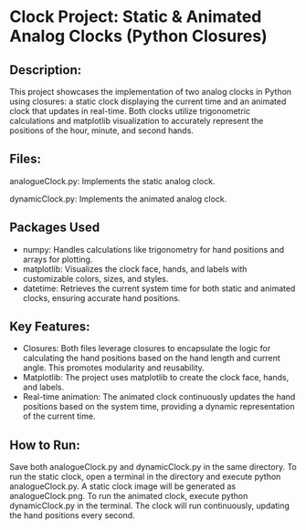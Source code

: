 # Clock Project: Static & Animated Analog Clocks (Python Closures)

## Description: 

This project showcases the implementation of two analog clocks in Python using closures: a static clock displaying the current time and an animated clock that updates in real-time. Both clocks utilize trigonometric calculations and matplotlib visualization to accurately represent the positions of the hour, minute, and second hands.

## Files:

analogueClock.py: Implements the static analog clock.

dynamicClock.py: Implements the animated analog clock.

## Packages Used
* numpy: Handles calculations like trigonometry for hand positions and arrays for plotting.
* matplotlib: Visualizes the clock face, hands, and labels with customizable colors, sizes, and styles.
* datetime: Retrieves the current system time for both static and animated clocks, ensuring accurate hand positions.
## Key Features:

* Closures: Both files leverage closures to encapsulate the logic for calculating the hand positions based on the hand length and current angle. This promotes modularity and reusability.
* Matplotlib: The project uses matplotlib to create the clock face, hands, and labels.
* Real-time animation: The animated clock continuously updates the hand positions based on the system time, providing a dynamic representation of the current time.

## How to Run:

Save both analogueClock.py and dynamicClock.py in the same directory.
To run the static clock, open a terminal in the directory and execute python analogueClock.py. A static clock image will be generated as analogueClock.png.
To run the animated clock, execute python dynamicClock.py in the terminal. The clock will run continuously, updating the hand positions every second.

